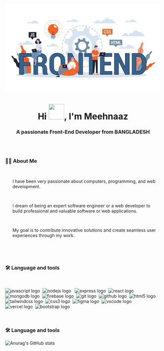 <div align="center">
 
 
<img width="500px"  src="/banner.png" alt="cover" />
</div>


<h1 align="center">Hi <img src = "https://raw.githubusercontent.com/shakilahmedatik/shakilahmedatik/main/hi.gif" width="50px" height="50px">, I'm Meehnaaz</h1>  
<h3 align="center">A passionate Front-End Developer from BANGLADESH</h3>  

<br/>
<br/>
<h3 align="left">👩‍💻  About Me</h3>

<br/>

<ol>

<p align="left">I have been very passionate about computers, programming, and web development.</p>

<br/>

<p align="left">I dream of being an expert software engineer or a web developer to build professional and valuable software or web applications.</p>

<br/>
<p align="left">My goal is to contribute innovative solutions and create seamless user experiences through my work.</p>

<br/>
</ol>


<br/>

<h3 align="left">🛠 Language and tools </h3>

<br/>
<br/>

<div align="left">
  <img src="https://img.shields.io/badge/JavaScript-F7DF1E?logo=javascript&logoColor=black&style=for-the-badge" height="20" alt="javascript logo"  />
  <img width="0" />
  <img src="https://img.shields.io/badge/Node.js-339933?logo=nodedotjs&logoColor=white&style=for-the-badge" height="20" alt="nodejs logo"  />
  <img width="0" />
  <img width="0" />
  <img src="https://img.shields.io/badge/Express-000000?logo=express&logoColor=white&style=for-the-badge" height="20" alt="express logo"  />
  <img width="0" />
  <img src="https://img.shields.io/badge/React-61DAFB?logo=react&logoColor=black&style=for-the-badge" height="20" alt="react logo"  />
  <img width="0" />
  <img src="https://img.shields.io/badge/MongoDB-47A248?logo=mongodb&logoColor=white&style=for-the-badge" height="20" alt="mongodb logo"  />
  <img width="0" />
  <img src="https://img.shields.io/badge/Firebase-FFCA28?logo=firebase&logoColor=black&style=for-the-badge" height="20" alt="firebase logo"  />
  <img width="0" />
  <img src="https://img.shields.io/badge/Git-F05032?logo=git&logoColor=white&style=for-the-badge" height="20" alt="git logo"  />
  <img width="0" />
  <img src="https://img.shields.io/badge/GitHub-181717?logo=github&logoColor=white&style=for-the-badge" height="20" alt="github logo"  />
  <img width="0" />
  <img src="https://img.shields.io/badge/HTML5-E34F26?logo=html5&logoColor=white&style=for-the-badge" height="20" alt="html5 logo"  />
  <img width="0" />
  <img src="https://img.shields.io/badge/Tailwind CSS-06B6D4?logo=tailwindcss&logoColor=black&style=for-the-badge" height="20" alt="tailwindcss logo"  />
  <img width="0" />
  <img src="https://img.shields.io/badge/CSS3-1572B6?logo=css3&logoColor=white&style=for-the-badge" height="20" alt="css3 logo"  />
  <img width="0" />
  <img src="https://img.shields.io/badge/Figma-F24E1E?logo=figma&logoColor=white&style=for-the-badge" height="20" alt="figma logo"  />
  <img width="0" />
  <img src="https://img.shields.io/badge/Visual Studio Code-007ACC?logo=visualstudiocode&logoColor=white&style=for-the-badge" height="20" alt="vscode logo"  />
  <img width="0" />
  <img src="https://img.shields.io/badge/Vercel-000000?logo=vercel&logoColor=white&style=for-the-badge" height="20" alt="vercel logo"  />
  <img width="0" />
  <img src="https://img.shields.io/badge/Bootstrap-7952B3?logo=bootstrap&logoColor=white&style=for-the-badge" height="20" alt="bootstrap logo"  />
  <img width="0" />
</div>

<br/>
<br/>

<h3 align="left">🛠 Language and tools </h3>
 
![Anurag's GitHub stats](https://github-readme-stats.vercel.app/api?username=Meehnaaz-Basit&hide=contribs,prs)
